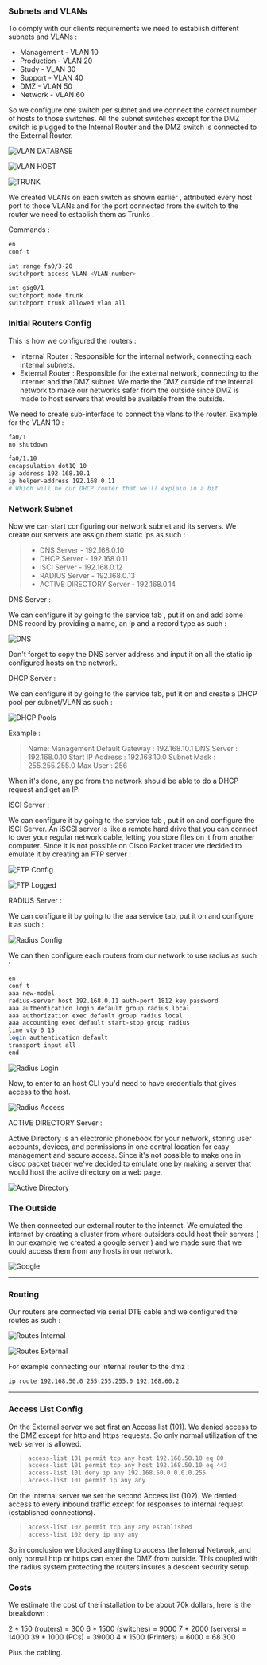 

### Subnets and VLANs

To comply with our clients requirements we need to establish different subnets and VLANs :
- Management - VLAN 10
- Production - VLAN 20
- Study - VLAN 30
- Support - VLAN 40
- DMZ - VLAN 50
- Network - VLAN 60

So we configure one switch per subnet and we connect the correct number of hosts to those switches. All the subnet switches except for the DMZ switch is plugged to the Internal Router and the DMZ switch is connected to the External Router. 

![VLAN DATABASE](Assets/VLAN_DATABASE.png)

![VLAN HOST](Assets/VLAN_HOST_PORT.png)

![TRUNK](Assets/VLAN_TRUNK.png)

We created VLANs on each switch as shown earlier , attributed every host port to those VLANs and for the port connected from the switch to the router we need to establish them as Trunks . 

Commands : 

```bash
en
conf t

int range fa0/3-20
switchport access VLAN <VLAN number>

int gig0/1
switchport mode trunk
switchport trunk allowed vlan all 
```


### Initial Routers Config

This is how we configured the routers :

- Internal Router :
Responsible for the internal network, connecting each internal subnets.
- External Router :
Responsible for the external network, connecting to the internet and the DMZ subnet.
We made the DMZ outside of the internal network to make our networks safer from the outside since DMZ is made to host servers that would be available from the outside.

We need to create sub-interface to connect the vlans to the router. 
Example for the VLAN 10 :

```bash
fa0/1
no shutdown

fa0/1.10
encapsulation dot1Q 10
ip address 192.168.10.1
ip helper-address 192.168.0.11 
# Which will be our DHCP router that we'll explain in a bit 
```

### Network Subnet 

Now we can start configuring our network subnet and its servers.
We create our servers are assign them static ips as such : 

> - DNS Server - 192.168.0.10
> - DHCP Server - 192.168.0.11
> - ISCI Server - 192.168.0.12
> - RADIUS Server - 192.168.0.13
> - ACTIVE DIRECTORY Server - 192.168.0.14

DNS Server : 

We can configure it by going to the service tab , put it on and add some DNS record by providing a name, an Ip and a record type as such : 

![DNS](Assets/DNS_TAB.png)

Don't forget to copy the DNS server address and input it on all the static ip configured hosts on the network.

DHCP Server : 

We can configure it by going to the service tab, put it on and create a DHCP pool per subnet/VLAN as such :  

![DHCP Pools](Assets/DHCP_POOL.png)

Example : 
> 
> Name: Management
> Default Gateway : 192.168.10.1
> DNS Server : 192.168.0.10
> Start IP Address : 192.168.10.0
> Subnet Mask : 255.255.255.0
> Max User : 256

When it's done, any pc from the network should be able to do a DHCP request and get an IP.

ISCI Server : 

We can configure it by going to the service tab , put it on and configure the ISCI Server.
An iSCSI server is like a remote hard drive that you can connect to over your regular network cable, letting you store files on it from another computer.
Since it is not possible on Cisco Packet tracer we decided to emulate it by creating an FTP server : 

![FTP Config](Assets/FTP.png)

![FTP Logged](Assets/FTP_ACCESS.png)

RADIUS Server : 

We can configure it by going to the aaa service tab, put it on and configure it as such : 

![Radius Config](Assets/RADIUS_CONFIG.png)

We can then configure each routers from our network to use radius as such : 


```bash
en
conf t
aaa new-model
radius-server host 192.168.0.11 auth-port 1812 key password
aaa authentication login default group radius local
aaa authorization exec default group radius local
aaa accounting exec default start-stop group radius
line vty 0 15
login authentication default
transport input all
end
```

![Radius Login](Assets/RADIUS_ROUTER.png)

Now, to enter to an host CLI you'd need to have credentials that gives access to the host.

![Radius Access](Assets/RADIUS_ACCESS.png)

ACTIVE DIRECTORY Server :

Active Directory is an electronic phonebook for your network, storing user accounts, devices, and permissions in one central location for easy management and secure access.
Since it's not possible to make one in cisco packet tracer we've decided to emulate one by making a server that would host the active directory on a web page.

![Active Directory](Assets/ACTIVE_DIRECTORY.png)

### The Outside 

We then connected our external router to the internet. 
We emulated the internet by creating a cluster from where outsiders could host their servers ( In our example we created a google server )  and we made sure that we could access them from any hosts in our network. 

![Google](Assets/GOOGLE.png)

---

### Routing 

Our routers are connected via serial DTE cable and we configured the routes as such : 

![Routes Internal](Assets/ROUTER_1.png)

![Routes External](Assets/ROUTER_2.png)

For example connecting our internal router to the dmz : 

```bash
ip route 192.168.50.0 255.255.255.0 192.168.60.2
```

---

### Access List Config

On the External server we set first an Access list (101).
We denied access to the DMZ except for http and https requests.
So only normal utilization of the web server is allowed.
>```bash
>access-list 101 permit tcp any host 192.168.50.10 eq 80  
>access-list 101 permit tcp any host 192.168.50.10 eq 443
>access-list 101 deny ip any 192.168.50.0 0.0.0.255
>access-list 101 permit ip any any
>```

On the Internal server we set the second Access list (102).
We denied access to every inbound traffic except for responses to internal request (established connections).
> ```bash
> access-list 102 permit tcp any any established 
> access-list 102 deny ip any any
> ```


So in conclusion we blocked anything to access the Internal Network, and only normal http or https can enter the DMZ from outside.
This coupled with the radius system protecting the routers insures a descent security setup.

### Costs

We estimate the cost of the installation to be about 70k dollars, here is the breakdown : 

2 * 150 (routers) = 300
6 * 1500 (switches) = 9000
7 * 2000 (servers) = 14000
39 * 1000 (PCs) = 39000
4 * 1500 (Printers) = 6000
= 68 300

Plus the cabling. 












